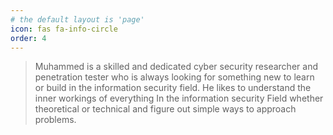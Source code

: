 ```yaml
---
# the default layout is 'page'
icon: fas fa-info-circle
order: 4
---
```


> Muhammed is a skilled and dedicated cyber security researcher and penetration tester who is always looking for something new to learn or build in the information security field. He likes to understand the inner workings of everything In the information security Field whether theoretical or technical and figure out simple ways to approach problems.

